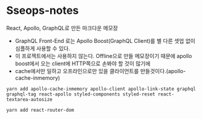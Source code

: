 # Sseops-notes

React, Apollo, GraphQL로 만든 마크다운 메모장

- GraphQL Front-End 로는 Apollo Boost(GraphQL Client)를 별 다른 셋업 없이 심플하게 사용할 수 있다.
- 이 프로젝트에서는 사용하지 않는다. Offline으로 만들 메모장이기 때문에 apollo boost에서 오는 client에 HTTP쪽으로 손봐야 할 것이 많기에
- cache에서만 일하고 오프라인으로만 있을 클라이언트를 만들것이다.(apollo-cache-inmemory)

```
yarn add apollo-cache-inmemory apollo-client apollo-link-state graphql graphql-tag react-apollo styled-components styled-reset react-textarea-autosize
```

```
yarn add react-router-dom
```
